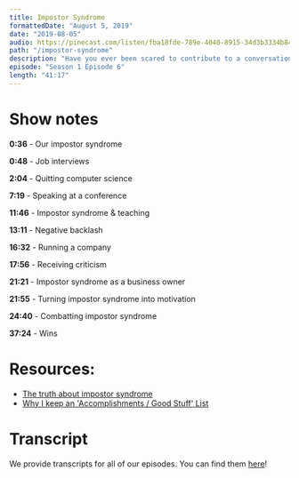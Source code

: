```yaml
---
title: Impostor Syndrome
formattedDate: "August 5, 2019"
date: "2019-08-05"
audio: https://pinecast.com/listen/fba18fde-789e-4040-8915-34d3b3334b84.mp3
path: "/impostor-syndrome"
description: "Have you ever been scared to contribute to a conversation or publish a blog post because you were worried you weren’t qualified enough? Wondered how you got to the point you’re at in your career because you feel you don’t belong? Or that you’re a fraud? You’re not alone! In this episode, we discuss how we have experienced impostor syndrome and our personal strategies for combatting it."
episode: "Season 1 Episode 6"
length: "41:17"
---
```


# Show notes

**0:36** - Our impostor syndrome

**0:48** - Job interviews

**2:04** - Quitting computer science

**7:19** - Speaking at a conference

**11:46** - Impostor syndrome & teaching

**13:11** - Negative backlash

**16:32** - Running a company

**17:56** - Receiving criticism

**21:21** - Impostor syndrome as a business owner

**21:55** - Turning impostor syndrome into motivation

**24:40** - Combatting impostor syndrome

**37:24** - Wins

# Resources:

- [The truth about impostor syndrome](https://dev.to/kelly/the-truth-about-impostor-syndrome-165h)
- [Why I keep an 'Accomplishments / Good Stuff' List](https://dev.to/seankilleen/why-i-keep-an-accomplishments--good-stuff-list-1fni)

# Transcript

We provide transcripts for all of our episodes. You can find them [here](https://github.com/ladybug-podcast/ladybug-website/blob/master/transcripts/06-impostor-syndrome.md)!
